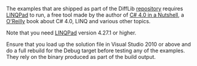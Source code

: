 The examples that are shipped as part of the DiffLib
[repository][1] requires [LINQPad][2] to run, a free tool made
by the author of [C# 4.0 in a Nutshell][3], a [O'Reilly][4]
book about C# 4.0, LINQ and various other topics.

Note that you need [LINQPad][2] version 4.27.1 or higher.

Ensure that you load up the solution file in Visual Studio 2010
or above and do a full rebuild for the Debug target before testing
any of the examples. They rely on the binary produced as part of the
build output.

  [1]: https://github.com/lassevk/DiffLib
  [2]: http://www.linqpad.net/
  [3]: http://www.albahari.com/nutshell/
  [4]: http://oreilly.com/
  [5]: http://linqpad.net/Beta.aspx